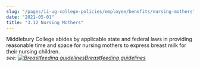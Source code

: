 ```yaml
---
slug: "/pages/ii-ug-college-policies/employee/benefits/nursing-mothers"
date: "2021-05-01"
title: "3.12 Nursing Mothers"
---
```


Middlebury College abides by applicable state and federal laws in providing reasonable time and space for nursing mothers to express breast milk for their nursing children.  
_see: [![Breastfeeding guidelines](/sites/all/modules/media/icons/pdf_icon.gif "Breastfeeding guidelines")](http://www.middlebury.edu/media/view/253160/original/BreastfeedingGuidelines.pdf)[Breastfeeding guidelines](http://www.middlebury.edu/media/view/253160/original/BreastfeedingGuidelines.pdf)_